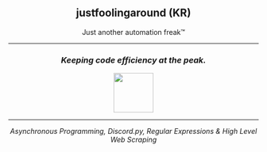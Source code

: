 <h2 align="center">justfoolingaround (KR)</h1>
<p align="center">Just another automation freak™</p>


<hr>

<h3 align="center"><i>Keeping code efficiency at the peak.</i></h2>
<p align="center">
<a href="https://discord.com/users/742641737213673483"><code><img src="https://discord.c99.nl/widget/theme-4/742641737213673483.png" height="80px"></code></a>
</p>
<hr>
<p align="center"><i>
Asynchronous Programming, Discord.py, Regular Expressions & High Level Web Scraping</i>
</p>
